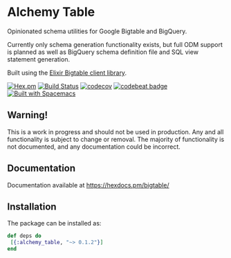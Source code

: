 # Alchemy Table

Opinionated schema utilities for Google Bigtable and BigQuery.

Currently only schema generation functionality exists, but full ODM support is planned as well as BigQuery schema definition file and SQL view statement generation.

Built using the [Elixir Bigtable client library](https://github.com/bzzt/bigtable).

[![Hex.pm](https://img.shields.io/hexpm/v/alchemy_table.svg)](https://hex.pm/packages/alchemy_table)
[![Build Status](https://travis-ci.org/bzzt/alchemy_table.svg?branch=master)](https://travis-ci.org/bzzt/alchemy_table)
[![codecov](https://codecov.io/gh/bzzt/alchemy_table/branch/master/graph/badge.svg)](https://codecov.io/gh/bzzt/alchemy_table)
[![codebeat badge](https://codebeat.co/badges/3682f688-6bc9-401a-9a8c-ef7e038e0230)](https://codebeat.co/projects/github-com-bzzt-alchemy_table-master)
[![Built with Spacemacs](https://cdn.rawgit.com/syl20bnr/spacemacs/442d025779da2f62fc86c2082703697714db6514/assets/spacemacs-badge.svg)](http://spacemacs.org)

## Warning!

This is a work in progress and should not be used in production. Any and all functionality is subject to change or removal. The majority of functionality is not documented, and any documentation could be incorrect.

## Documentation

Documentation available at https://hexdocs.pm/bigtable/

## Installation

The package can be installed as:

```elixir
def deps do
 [{:alchemy_table, "~> 0.1.2"}]
end
```
